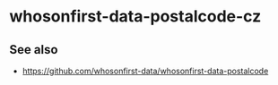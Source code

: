 # whosonfirst-data-postalcode-cz

## See also

* https://github.com/whosonfirst-data/whosonfirst-data-postalcode
